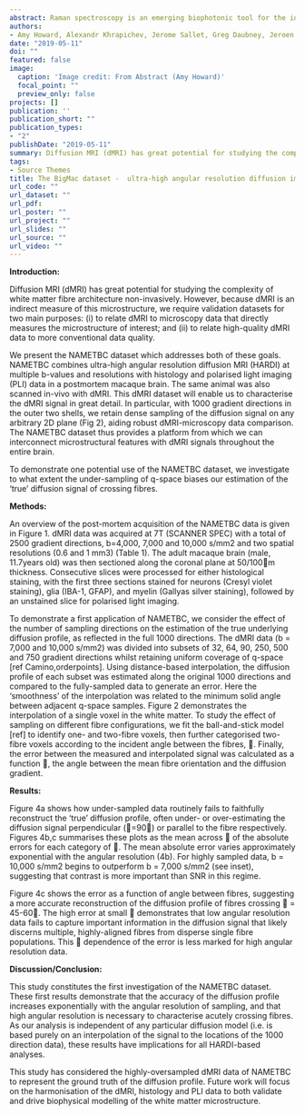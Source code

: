 ```yaml
---
abstract: Raman spectroscopy is an emerging biophotonic tool for the identification of disease. By probing the unique molecular vibrations that depend on the composition and structure of samples, it provides a wealth of information on a cellular and molecular level of both solid and liquid specimens without the use of external agents such as dyes, stains or radioactive labels. Glioblastomas can be stratified by the presence or absence of mutations in isocitrate dehydrogenase (IDH) 1 or 2. Determination of IDH status is critical for histological diagnosis and clinical decision-making with evidence that the presence of IDH mutation confers better prognosis and a better response to chemotherapy. Mutation-positive tumours accumulate high concentrations of D-2-hydroxyglutarate, resulting in metabolic and epigenetic changes which we hypothesize will be reflected in a change in Raman scattering. In this study, we investigate the feasibility of using Raman spectroscopy to differentiate between IDH1 positive (IDH1 + ) and negative (IDH1 - ) tumours through classification modelling. 
authors:
- Amy Howard, Alexandr Khrapichev, Jerome Sallet, Greg Daubney, Jeroen Mollink, <b>Connor Scott</b>, Jesper Andersson, Nicola Sibson, Saad Jbabdi, Karla Miller
date: "2019-05-11"
doi: ""
featured: false
image:
  caption: 'Image credit: From Abstract (Amy Howard)'
  focal_point: ""
  preview_only: false
projects: []
publication: ''
publication_short: ""
publication_types:
- "2"
publishDate: "2019-05-11"
summary: Diffusion MRI (dMRI) has great potential for studying the complexity of white matter fibre architecture non-invasively. However, because dMRI is an indirect measure of this microstructure, we require validation datasets for two main purposes. (i) to relate dMRI to microscopy data that directly measures the microstructure of interest; and (ii) to relate high-quality dMRI data to more conventional data quality. We present the NAMETBC dataset which addresses both of these goals. <b><i> Article and Poster -  International Society for Magnetic Resonance in Medicine (ISMRM) 27th Annual Meeting & Exhibition, May 11th - 16th, 2019. </i></b>
tags:
- Source Themes
title: The BigMac dataset -  ultra-high angular resolution diffusion imaging and multi-contrast microscopy of a whole macaque brain
url_code: ""
url_dataset: ""
url_pdf: 
url_poster: ""
url_project: ""
url_slides: ""
url_source: ""
url_video: ""
---
```

<b>Introduction:</b> 

Diffusion MRI (dMRI) has great potential for studying the complexity of white matter fibre architecture non-invasively. However, because dMRI is an indirect measure of this microstructure, we require validation datasets for two main purposes: (i) to relate dMRI to microscopy data that directly measures the microstructure of interest; and (ii) to relate high-quality dMRI data to more conventional data quality.  

We present the NAMETBC dataset which addresses both of these goals. NAMETBC combines ultra-high angular resolution diffusion MRI (HARDI) at multiple b-values and resolutions with histology and polarised light imaging (PLI) data in a postmortem macaque brain. The same animal was also scanned in-vivo with dMRI. This dMRI dataset will enable us to characterise the dMRI signal in great detail. In particular, with 1000 gradient directions in the outer two shells, we retain dense sampling of the diffusion signal on any arbitrary 2D plane (Fig 2), aiding robust dMRI-microscopy data comparison. The NAMETBC dataset thus provides a platform from which we can interconnect microstructural features with dMRI signals throughout the entire brain. 

To demonstrate one potential use of the NAMETBC dataset, we investigate to what extent the under-sampling of q-space biases our estimation of the ‘true’ diffusion signal of crossing fibres.

<b>Methods:</b>

An overview of the post-mortem acquisition of the NAMETBC data is given in Figure 1. dMRI data was acquired at 7T (SCANNER SPEC) with a total of 2500 gradient directions, b=4,000, 7,000 and 10,000 s/mm2 and two spatial resolutions (0.6 and 1 mm3) (Table 1). The adult macaque brain (male, 11.7years old) was then sectioned along the coronal plane at 50/100m thickness. Consecutive slices were processed for either histological staining, with the first three sections stained for neurons (Cresyl violet staining), glia (IBA-1, GFAP), and myelin (Gallyas silver staining), followed by an unstained slice for polarised light imaging. 

To demonstrate a first application of NAMETBC, we consider the effect of the number of sampling directions on the estimation of the true underlying diffusion profile, as reflected in the full 1000 directions. The dMRI data (b = 7,000 and 10,000 s/mm2) was divided into subsets of 32, 64, 90, 250, 500 and 750 gradient directions whilst retaining uniform coverage of q-space [ref Camino,orderpoints]. Using distance-based interpolation, the diffusion profile of each subset was estimated along the original 1000 directions and compared to the fully-sampled data to generate an error. Here the ‘smoothness’ of the interpolation was related to the minimum solid angle between adjacent q-space samples. Figure 2 demonstrates the interpolation of a single voxel in the white matter. To study the effect of sampling on different fibre configurations, we fit the ball-and-stick model [ref] to identify one- and two-fibre voxels, then further categorised two-fibre voxels according to the incident angle between the fibres, . Finally, the error between the measured and interpolated signal was calculated as a function , the angle between the mean fibre orientation and the diffusion gradient. 

<b>Results:</b>

Figure 4a shows how under-sampled data routinely fails to faithfully reconstruct the ‘true’ diffusion profile, often under- or over-estimating the diffusion signal perpendicular (=90) or parallel to the fibre respectively. Figures 4b,c summarises these plots as the mean across  of the absolute errors for each category of . The mean absolute error varies approximately exponential with the angular resolution (4b). For highly sampled data, b = 10,000 s/mm2 begins to outperform b = 7,000 s/mm2 (see inset), suggesting that contrast is more important than SNR in this regime.

Figure 4c shows the error as a function of angle between fibres, suggesting a more accurate reconstruction of the diffusion profile of fibres crossing  = 45-60. The high error at small    demonstrates that low angular resolution data fails to capture important information in the diffusion signal that likely discerns multiple, highly-aligned fibres from disperse single fibre populations. This    dependence of the error is less marked for high angular resolution data.

<b>Discussion/Conclusion:</b>

This study constitutes the first investigation of the NAMETBC dataset. These first results demonstrate that the accuracy of the diffusion profile increases exponentially with the angular resolution of sampling, and that high angular resolution is necessary to characterise acutely crossing fibres. As our analysis is independent of any particular diffusion model (i.e. is based purely on an interpolation of the signal to the locations of the 1000 direction data), these results have implications for all HARDI-based analyses. 

This study has considered the highly-oversampled dMRI data of NAMETBC to represent the ground truth of the diffusion profile. Future work will focus on the harmonisation of the dMRI, histology and PLI data to both validate and drive biophysical modelling of the white matter microstructure. 


 
